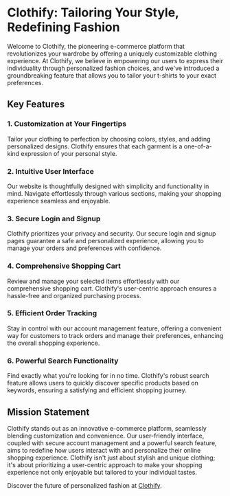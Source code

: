 # Clothify: Tailoring Your Style, Redefining Fashion

Welcome to Clothify, the pioneering e-commerce platform that revolutionizes your wardrobe by offering a uniquely customizable clothing experience. At Clothify, we believe in empowering our users to express their individuality through personalized fashion choices, and we've introduced a groundbreaking feature that allows you to tailor your t-shirts to your exact preferences.

## Key Features

### 1. **Customization at Your Fingertips**

   Tailor your clothing to perfection by choosing colors, styles, and adding personalized designs. Clothify ensures that each garment is a one-of-a-kind expression of your personal style.

### 2. **Intuitive User Interface**
   Our website is thoughtfully designed with simplicity and functionality in mind. Navigate effortlessly through various sections, making your shopping experience seamless and enjoyable.

### 3. **Secure Login and Signup**
   Clothify prioritizes your privacy and security. Our secure login and signup pages guarantee a safe and personalized experience, allowing you to manage your orders and preferences with confidence.

### 4. **Comprehensive Shopping Cart**
   Review and manage your selected items effortlessly with our comprehensive shopping cart. Clothify's user-centric approach ensures a hassle-free and organized purchasing process.

### 5. **Efficient Order Tracking**
   Stay in control with our account management feature, offering a convenient way for customers to track orders and manage their preferences, enhancing the overall shopping experience.

### 6. **Powerful Search Functionality**
   Find exactly what you're looking for in no time. Clothify's robust search feature allows users to quickly discover specific products based on keywords, ensuring a satisfying and efficient shopping journey.

## Mission Statement

Clothify stands out as an innovative e-commerce platform, seamlessly blending customization and convenience. Our user-friendly interface, coupled with secure account management and a powerful search feature, aims to redefine how users interact with and personalize their online shopping experience. Clothify isn't just about stylish and unique clothing; it's about prioritizing a user-centric approach to make your shopping experience not only enjoyable but tailored to your individual tastes.

Discover the future of personalized fashion at [Clothify](https://github.com/dpshah23/Clothify).
